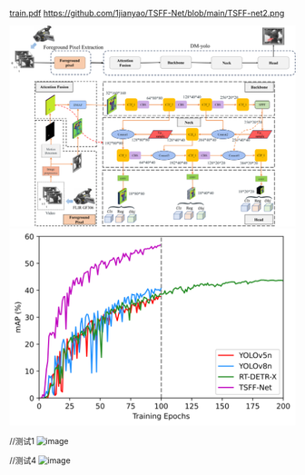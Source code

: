 
[train.pdf](https://github.com/1jianyao/TSFF-Net/blob/main/train.pdf)
https://github.com/1jianyao/TSFF-Net/blob/main/TSFF-net2.png

![image](https://github.com/1jianyao/TSFF-Net/blob/main/TSFF-net2.png)
![image](https://github.com/1jianyao/TSFF-Net/blob/main/train.png)

//测试1
![image](https://github.com/1jianyao/TSFF-Net/blob/main/ezgif.com-optimize.gif?raw=true)

//测试4
![image](https://github.com/1jianyao/TSFF-Net/blob/main/ezgif.com-optimize.gif?raw=true)

